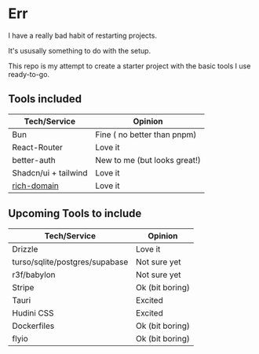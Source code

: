 # Err

I have a really bad habit of restarting projects.

It's ususally something to do with the setup.

This repo is my attempt to create a starter project with the basic tools I use ready-to-go.

## Tools included

| Tech/Service      | Opinion      |
| ------------- | ------------- |
| Bun | Fine ( no better than pnpm) |
| React-Router | Love it |
| better-auth | New to me (but looks great!) |
| Shadcn/ui + tailwind | Love it |
| [rich-domain](https://github.com/4lessandrodev/rich-domain) | Love it |

## Upcoming Tools to include

| Tech/Service      | Opinion      |
| ------------- | ------------- |
| Drizzle | Love it |
| turso/sqlite/postgres/supabase | Not sure yet |
| r3f/babylon | Not sure yet |
| Stripe | Ok (bit boring) |
| Tauri | Excited |
| Hudini CSS | Excited |
| Dockerfiles | Ok (bit boring) |
| flyio | Ok (bit boring) |
